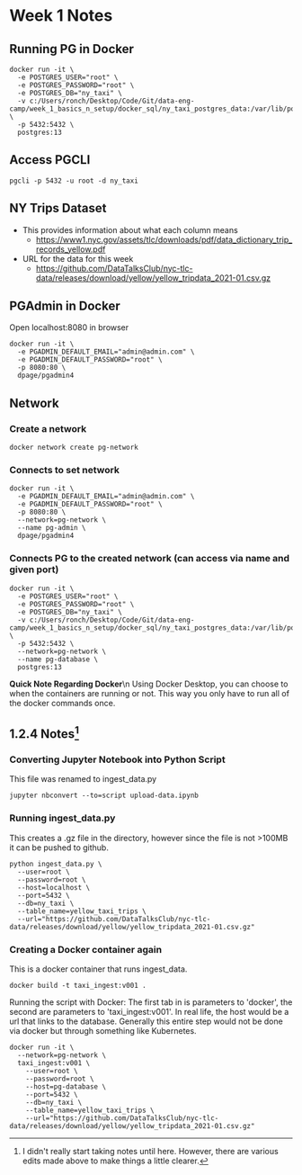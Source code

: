 # Week 1 Notes

## Running PG in Docker
```
docker run -it \
  -e POSTGRES_USER="root" \
  -e POSTGRES_PASSWORD="root" \
  -e POSTGRES_DB="ny_taxi" \
  -v c:/Users/ronch/Desktop/Code/Git/data-eng-camp/week_1_basics_n_setup/docker_sql/ny_taxi_postgres_data:/var/lib/postgresql/data \
  -p 5432:5432 \
  postgres:13
```

## Access PGCLI
```
pgcli -p 5432 -u root -d ny_taxi
```

## NY Trips Dataset
- This provides information about what each column means
  - https://www1.nyc.gov/assets/tlc/downloads/pdf/data_dictionary_trip_records_yellow.pdf
- URL for the data for this week
  - https://github.com/DataTalksClub/nyc-tlc-data/releases/download/yellow/yellow_tripdata_2021-01.csv.gz

## PGAdmin in Docker
Open localhost:8080 in browser
```
docker run -it \ 
  -e PGADMIN_DEFAULT_EMAIL="admin@admin.com" \
  -e PGADMIN_DEFAULT_PASSWORD="root" \ 
  -p 8080:80 \
  dpage/pgadmin4
```

## Network
### Create a network
```
docker network create pg-network
```

### Connects to set network
```
docker run -it \
  -e PGADMIN_DEFAULT_EMAIL="admin@admin.com" \
  -e PGADMIN_DEFAULT_PASSWORD="root" \
  -p 8080:80 \
  --network=pg-network \
  --name pg-admin \
  dpage/pgadmin4
```

### Connects PG to the created network (can access via name and given port)
```
docker run -it \
  -e POSTGRES_USER="root" \
  -e POSTGRES_PASSWORD="root" \
  -e POSTGRES_DB="ny_taxi" \
  -v c:/Users/ronch/Desktop/Code/Git/data-eng-camp/week_1_basics_n_setup/docker_sql/ny_taxi_postgres_data:/var/lib/postgresql/data \
  -p 5432:5432 \
  --network=pg-network \
  --name pg-database \
  postgres:13
```

**Quick Note Regarding Docker**\n
Using Docker Desktop, you can choose to when the containers are running or not. This way you only have to run all of the docker commands once.

## 1.2.4 Notes[^1]
### Converting Jupyter Notebook into Python Script
This file was renamed to ingest_data.py
```
jupyter nbconvert --to=script upload-data.ipynb
```

### Running ingest_data.py
This creates a .gz file in the directory, however since the file is not >100MB it can be pushed to github.
```
python ingest_data.py \
  --user=root \
  --password=root \
  --host=localhost \
  --port=5432 \
  --db=ny_taxi \
  --table_name=yellow_taxi_trips \
  --url="https://github.com/DataTalksClub/nyc-tlc-data/releases/download/yellow/yellow_tripdata_2021-01.csv.gz"
```

### Creating a Docker container again
This is a docker container that runs ingest_data.
```
docker build -t taxi_ingest:v001 .
```
Running the script with Docker:
The first tab in is parameters to 'docker', the second are parameters to 'taxi_ingest:v001'.
In real life, the host would be a url that links to the database. Generally this entire step would not be done via docker but through something like Kubernetes.
```
docker run -it \
  --network=pg-network \
  taxi_ingest:v001 \
    --user=root \
    --password=root \
    --host=pg-database \
    --port=5432 \
    --db=ny_taxi \
    --table_name=yellow_taxi_trips \
    --url="https://github.com/DataTalksClub/nyc-tlc-data/releases/download/yellow/yellow_tripdata_2021-01.csv.gz"
```
[^1]: I didn't really start taking notes until here. However, there are various edits made above to make things a little clearer.